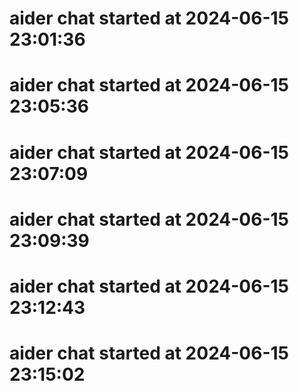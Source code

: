 
# aider chat started at 2024-06-15 23:01:36


# aider chat started at 2024-06-15 23:05:36


# aider chat started at 2024-06-15 23:07:09


# aider chat started at 2024-06-15 23:09:39


# aider chat started at 2024-06-15 23:12:43


# aider chat started at 2024-06-15 23:15:02

